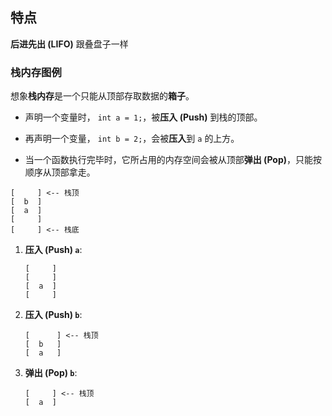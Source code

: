 
## 特点

**后进先出 (LIFO)** 跟叠盘子一样

### 栈内存图例

想象**栈内存**是一个只能从顶部存取数据的**箱子**。

- 声明一个变量时， `int a = 1;`，被**压入 (Push)** 到栈的顶部。
    
- 再声明一个变量， `int b = 2;`，会被**压入**到 `a` 的上方。
    
- 当一个函数执行完毕时，它所占用的内存空间会被从顶部**弹出 (Pop)**，只能按顺序从顶部拿走。
    

```
[     ] <-- 栈顶
[  b  ]
[  a  ]
[     ]
[     ] <-- 栈底
```

1. **压入 (Push) `a`**:
    
    ```
    [     ]
    [     ]
    [  a  ]
    [     ]
    ```
    
2. **压入 (Push) `b`**:
    
    ```
    [      ] <-- 栈顶
    [  b   ]
    [  a   ]
    ```
    
3. **弹出 (Pop) `b`**:
    
    ```
    [     ] <-- 栈顶
    [  a  ]
    ```
    
